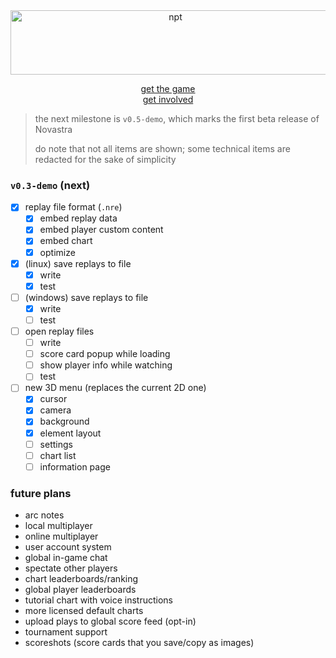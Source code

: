 <div align="center">

<img align="center" width="512" height="103" alt="npt" src="https://github.com/user-attachments/assets/1bfbe00e-a49a-4a9f-9e30-03043d2e78a0" />

[get the game](https://pyrama.itch.io/nova)  
[get involved](https://discord.gg/67cn2gWutY)

</div>

> the next milestone is `v0.5-demo`, which marks the first beta release of Novastra
> 
> do note that not all items are shown;
> some technical items are redacted for the sake of simplicity

### `v0.3-demo` (next)
- [x] replay file format (`.nre`)
  - [x] embed replay data
  - [x] embed player custom content
  - [x] embed chart
  - [x] optimize
- [x] (linux) save replays to file
  - [x] write
  - [x] test
- [ ] (windows) save replays to file
  - [x] write
  - [ ] test
- [ ] open replay files
  - [ ] write
  - [ ] score card popup while loading
  - [ ] show player info while watching
  - [ ] test
- [ ] new 3D menu (replaces the current 2D one)
  - [x] cursor
  - [x] camera
  - [x] background
  - [x] element layout
  - [ ] settings
  - [ ] chart list
  - [ ] information page

### future plans
- arc notes
- local multiplayer
- online multiplayer
- user account system
- global in-game chat
- spectate other players
- chart leaderboards/ranking
- global player leaderboards
- tutorial chart with voice instructions
- more licensed default charts
- upload plays to global score feed (opt-in)
- tournament support
- scoreshots (score cards that you save/copy as images)
